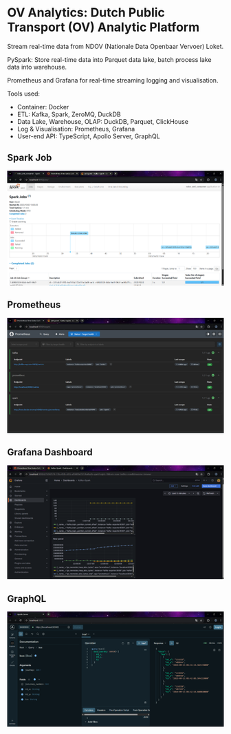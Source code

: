 # OV Analytics: Dutch Public Transport (OV) Analytic Platform

Stream real-time data from NDOV (Nationale Data Openbaar Vervoer) Loket.

PySpark: Store real-time data into Parquet data lake, batch process lake data into warehouse.

Prometheus and Grafana for real-time streaming logging and visualisation.

Tools used:

- Container: Docker
- ETL: Kafka, Spark, ZeroMQ, DuckDB
- Data Lake, Warehouse, OLAP: DuckDB, Parquet, ClickHouse
- Log & Visualisation: Prometheus, Grafana
- User-end API: TypeScript, Apollo Server, GraphQL

## Spark Job

![alt text](https://github.com/semvlu/ov_analytics/blob/main/preview/spark.png?raw=true)

## Prometheus

![alt text](https://github.com/semvlu/ov_analytics/blob/main/preview/prometheus.png?raw=true)

## Grafana Dashboard

![alt text](https://github.com/semvlu/ov_analytics/blob/main/preview/grafana.png?raw=true)

## GraphQL

![alt text](https://github.com/semvlu/ov_analytics/blob/main/preview/gql.png?raw=true)
